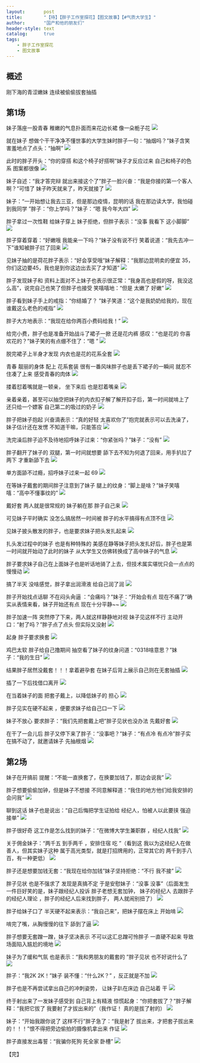 ```yaml
---
layout:       post
title:        "【待】【胖子工作室探花】【图文故事】【#气质大学生】"
author:       "国产和他的朋友们"
header-style: text
catalog:      true
tags:
    - 胖子工作室探花
    - 图文故事
---
```


## 概述

刚下海的青涩嫩妹 连续被偷偷拔套抽插

## 第1场

妹子落座一股青春 稚嫩的气息扑面而来花边长裙 像一朵栀子花 
![](https://t.tmh7.app/tupian/forum/202410/18/112829a4s1lrw45zdiwd1i.gif)

就在妹子 想做个干干净净不懂世事的大学生妹时胖子一句：“抽烟吗？”妹子含笑 害羞地点了点头：“抽啊”
![](https://t.tmh7.app/tupian/forum/202410/18/112830mfco7v7slo6u80m0.gif)

此时的胖子开头：“你的穿搭 和这个椅子好搭啊”妹子才反应过来 自己和椅子的色系 图案都很像
![](https://t.tmh7.app/tupian/forum/202410/18/112831n4jiuo4lj6jss4dj.gif)

妹子自述：“我才答完辩 就出来接这个了”胖子一脸兴奋：“我是你接的第一个客人啊？”可惜了 妹子昨天就来了，昨天就接了
![](https://t.tmh7.app/tupian/forum/202410/18/112833emaa3jbh5ebh5ahh.gif)

妹子：“一开始想让我去三亚，但是那边疫情，昆明的话 我在那边读大学，我怕碰到我同学 ”胖子：“你上学吗？”妹子：“嗯 我今年大四”
![](https://t.tmh7.app/tupian/forum/202410/18/112834oixciji9rjxk9qr6.gif)

胖子拿过一次性鞋 给妹子穿上 妹子拒绝，但胖子表示：“没事 我看下 这小脚脚”
![](https://t.tmh7.app/tupian/forum/202410/18/112836i9hjjeys44jnyjxj.gif)

胖子穿着穿着：“好嫩哦 我能亲一下吗？”妹子没有说不行 笑着说道：“我先去冲一下”谁知被胖子拦了回来
![](https://t.tmh7.app/tupian/forum/202410/18/112839dv72fs372edeeehf.gif)

见妹子抽的是荷花胖子表示：“好会享受哦”妹子解释：“我那边昆明卖的便宜 35，你们这边要45，我也是到你这边出去买了才知道”
![](https://t.tmh7.app/tupian/forum/202410/18/112846h0ccksllkclw1vp9.gif)

胖子发现妹子和 资料上面对不上妹子也表示很正常：“我身高也是假的呀，我没这么高”，说完自己也笑了但胖子也接受 笑嘻嘻地：“但是 太嫩了 好嫩”
![](https://t.tmh7.app/tupian/forum/202410/18/112901ph37lpur8e8phph8.gif)

胖子看到妹子手上的戒指：“你结婚了？ ”妹子笑道：“这个是我奶奶给我的，现在谁戴这么老色的戒指”
![](https://t.tmh7.app/tupian/forum/202410/18/112909uvuuzmsf1vwv1oz5.gif)

胖子大方地表示：“我现在给你两百小费码给我！”
![](https://t.tmh7.app/tupian/forum/202410/18/112934j11okgk0nn1j24jw.gif)

给完小费，胖子也是准备开始战斗了裙子一掀 还是花内裤 感叹：“也是花的 你喜欢花的？”妹子笑的有点绷不住了：“嗯 ”
![](https://t.tmh7.app/tupian/forum/202410/18/112945ynbeqe1dzfx01ene.gif)

脱完裙子上半身才发现 内衣也是花的花系全套
![](https://t.tmh7.app/tupian/forum/202410/18/112958uvf4sqfb84f8r4c5.gif)

青春 靓丽的身体 配上 花系套装 很有一番风味胖子也是丢下裙子的一瞬间 就忍不住凑了上来 感受青春的肉体
![](https://t.tmh7.app/tupian/forum/202410/18/113018l7oo3n1adbeuz3s5.gif)

搂着怼着嘴就是一顿亲， 坐下来后 也是怼着嘴亲
![](https://t.tmh7.app/tupian/forum/202410/18/113029hp18kzro216j1ee8.gif)

亲着亲着，甚至可以抽空把妹子的内衣扣子解了解开扣子后，第一时间就啃上了 还只给一个嫖客 自己第二的吸过的奶子
![](https://t.tmh7.app/tupian/forum/202410/18/113033eo6x67m0a7azicol.gif)

胖子把妹子抱起 兴奋滴表示：“真的好轻 太喜欢你了”抱完就表示可以去洗澡了，妹子估计还在发愣 不知道干嘛，只能答应
![](https://t.tmh7.app/tupian/forum/202410/18/113037ddkn9e9sk5dc6yx5.gif)

洗完澡后胖子迫不及待地招呼妹子过来：“你紧张吗？”妹子：“没有”
![](https://t.tmh7.app/tupian/forum/202410/18/113043vtgm03aitzcmvmim.gif)

胖子翻开了妹子的 双腿，第一时间就想要 舔下去不知为何退了回来，用手扒拉了两下 才重新舔下去
![](https://t.tmh7.app/tupian/forum/202410/18/113049zl308t1tf1a9f0g8.gif)

单方面舔不过瘾，招呼妹子过来一起 69
![](https://t.tmh7.app/tupian/forum/202410/18/113055mxfdvf1v1dphbpjm.gif)

在等妹子戴套的期间胖子注意到了妹子 腿上的纹身：“脚上是啥？”妹子笑嘻嘻：“高中不懂事纹的”
![](https://t.tmh7.app/tupian/forum/202410/18/113102ed8t6vqq9eiidzqu.gif)

戴好套 两人就是很常规的 妹子躺在那 胖子自己来
![](https://t.tmh7.app/tupian/forum/202410/18/113110jbiqypqnbunnqyfv.gif)

可见妹子平时确实 没怎么搞居然一时间被 胖子的水平搞得有点顶不住
![](https://t.tmh7.app/tupian/forum/202410/18/113121zlshsdueersulv5u.gif)

见妹子披头散发的胖子，也是要求妹子把头发扎起来
![](https://t.tmh7.app/tupian/forum/202410/18/113128tdv9v5vbevdzkqfr.gif)

扎头发过程中的妹子 也是有种特殊的 美感在静等妹子把头发扎好后，胖子也是第一时间就开始动了此时的妹子 从大学生又仿佛转换成了高中妹子的气息
![](https://t.tmh7.app/tupian/forum/202410/18/113133wbez1bggmrz1wxiz.gif)

胖子要求妹子自己在上面妹子也是听话地骑了上去，但技术属实堪忧只会一点点的慢慢动
![](https://t.tmh7.app/tupian/forum/202410/18/113140i7y5uuf9vtc1f9f5.gif)

搞了半天 没啥感觉，胖子拿出润滑液 给自己润了润
![](https://t.tmh7.app/tupian/forum/202410/18/113152neeb2l7a72zo9rer.gif)

胖子开始找点话聊 不在闷头肏逼 ：“会痛吗？”妹子：“开始会有点 现在不痛了”确实从表情来看，妹子开始还有点 现在十分平静~~
![](https://t.tmh7.app/tupian/forum/202410/18/113201jqq4s04484rksmh7.gif)

胖子加速一阵 突然停了下来，两人就这样静静地对视 妹子见这样不行 主动开口：“射了吗？”胖子点了点头 但实际又没射
![](https://t.tmh7.app/tupian/forum/202410/18/113211lqonszs21ceenn22.gif)

起身 胖子要求换套
![](https://t.tmh7.app/tupian/forum/202410/18/113216iww2j0xiuj0uz887.gif)

鸡巴太软 胖子给自己撸期间 抽空看了妹子的纹身问道：“0318啥意思？”妹子：“我的生日”
![](https://t.tmh7.app/tupian/forum/202410/18/113222aprp9pmjyjrfjy6p.gif)

结果胖子居然没戴套！！！拿着避孕套 在妹子后背上展示自己则在无套抽插
![](https://t.tmh7.app/tupian/forum/202410/18/113226udodzoiazvg8vvap.gif)

插了一下后找借口离开 
![](https://t.tmh7.app/tupian/forum/202410/18/113231f1z1wz0ikp3cwkst.gif)

在当着妹子的面 把套子戴上，以降低妹子的 担心
![](https://t.tmh7.app/tupian/forum/202410/18/113236j0bylrkrrt1bz203.gif)

胖子见实在硬不起来 ，便要求妹子给自己口一下
![](https://t.tmh7.app/tupian/forum/202410/18/113242owyyhhendxyfzyfq.gif)

妹子不放心 要求胖子：“我们先把套戴上吧”胖子见状也没办法 先戴好套
![](https://t.tmh7.app/tupian/forum/202410/18/113246twtu7uuu0abumemb.gif)

在干了一会儿后 胖子又停下来了胖子：“没事吧？”妹子：“有点冷 有点冷”胖子实在搞不动了，就邀请妹子 先抽根烟
![](https://t.tmh7.app/tupian/forum/202410/18/113252ws152m5geu1e3dgy.gif)

## 第2场

妹子在开搞前 提醒：“不能一直换套了，在换要加钱了，那边会说我”
![](https://t.tmh7.app/tupian/forum/202410/18/113257wdbbmchxdhdmgh7o.gif)

胖子想要偷偷加钟，但是妹子不想接 不同意解释道：“我住的地方他们给我安排的 会问我”
![](https://t.tmh7.app/tupian/forum/202410/18/113307awvyqlss9v9jxqsv.gif)

聊到这话 妹子也是说出：“自己后悔把学生证拍给 经纪人，怕被人以此要挟 强迫接单”
![](https://t.tmh7.app/tupian/forum/202410/18/113315yyulg356gx3kak8g.gif)

胖子很好奇 这工作是怎么找到的妹子：“在微博大学生兼职群 ，经纪人找我”
![](https://t.tmh7.app/tupian/forum/202410/18/113323q3eh6mhhmm72onr5.gif)

关于佣金妹子：“两千五 到手两千 ，安排住宿 吃 ”（看到这 我以为这经纪人在做善人，但其实妹子这种 属于高光类型，就是打招牌用的，正常其它的 两千到手八百，有一种更低）
![](https://t.tmh7.app/tupian/forum/202410/18/113331s3k8eocj8e31l6lo.gif)

胖子还是想要加钱无套：“我现在给你加钱”妹子坚持拒绝：“不行 我不接”
![](https://t.tmh7.app/tupian/forum/202410/18/113339thpuwuv9k7hrbtcl.gif)

胖子见状 也是不强求了 发现是真搞不定 于是安慰妹子：“没事 没事”（后面发生一件巨好笑的是，妹子跟经纪人投诉 胖子老想无套加钟， 妹子的经纪人 去跟胖子的经纪人理论 ，胖子的经纪人后来找到胖子， 两人就闹别扭了）
![](https://t.tmh7.app/tupian/forum/202410/18/113346vmi494es9b9pn04s.gif)

胖子给妹子口了 半天硬不起来表示：“我自己来”，把妹子摆在床上 开始啃
![](https://t.tmh7.app/tupian/forum/202410/18/113354etbt37zc1np5z54c.gif)

啃完了嘴，从胸慢慢的往下 舔到了逼
![](https://t.tmh7.app/tupian/forum/202410/18/113401r9ozejexjqio3zqj.gif)

胖子想要无套蹭一蹭，妹子坚决表示 不可以这汇总蹭可怜胖子 一直硬不起来 导致场面陷入尴尬的境地
![](https://t.tmh7.app/tupian/forum/202410/18/113409xra39wpmtai939p3.gif)

妹子为了缓和气氛 也是表示：“我和男朋友的戴套的 ”胖子见状 也不好说什么了
![](https://t.tmh7.app/tupian/forum/202410/18/113416iuek946b4l58bqbb.gif)

胖子：“我2K 2K！”妹子 装不懂：“什么2K？” ，反正就是不加
![](https://t.tmh7.app/tupian/forum/202410/18/113423rm1ne5q3rm4nu3q5.gif)

胖子也是不再尝试拿出自己的冲刺姿势， 让妹子趴在床边 自己站着 干
![](https://t.tmh7.app/tupian/forum/202410/18/113430lmdiamf5x58ie8ii.gif)

终于射出来了一发妹子感受到 自己背上有精液 惊慌起身：“你把套拔了？”胖子解释：“我把它拔了 我要射了才拔出来的”（我作证！ 真的是拔了射的）
![](https://t.tmh7.app/tupian/forum/202410/18/113438wx02t7tk0tzzcxge.gif)

妹子：“开始我跟你说了 这样不行”胖子急了：“我是射了 拔出来，才把套子拔出来的！！！”恨不得把旁边偷拍的摄像机拿出来 作证
![](https://t.tmh7.app/tupian/forum/202410/18/113445s11wy1n0ycioru0w.gif)

胖子直接发出毒誓：“我骗你死狗 死全家 卧槽”
![](https://t.tmh7.app/tupian/forum/202410/18/113454aj7irb51ba04idzh.gif)



【完】